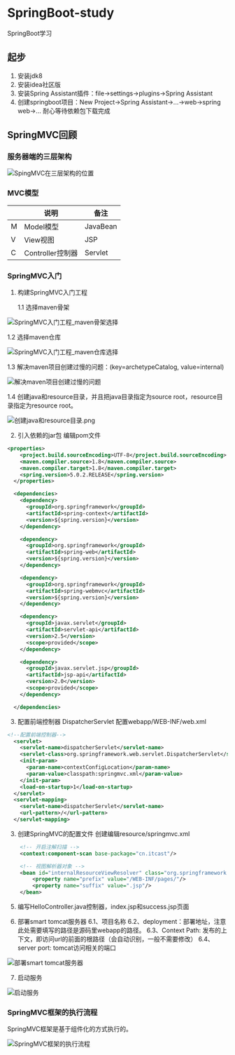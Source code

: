# SpringBoot-study
SpringBoot学习

## 起步
1. 安装jdk8  
2. 安装idea社区版  
3. 安装Spring Assistant插件：file->settings->plugins->Spring Assistant  
4. 创建springboot项目：New Project->Spring Assistant->...->web->spring web->...  耐心等待依赖包下载完成  

## SpringMVC回顾

### 服务器端的三层架构

![SpingMVC在三层架构的位置](./服务器端的三层架构.png)

### MVC模型

|        | 说明  | 备注  |
|  ----  | ----  |----  |
| M | Model模型 |JavaBean  |
| V  | View视图 |JSP  |
| C  | Controller控制器 |Servlet  |

### SpringMVC入门
1. 构建SpringMVC入门工程

   1.1 选择maven骨架
   
![SpringMVC入门工程_maven骨架选择](./SpringMVC入门工程_maven骨架选择.png)

   1.2 选择maven仓库
   
![SpringMVC入门工程_maven仓库选择](./SpringMVC入门工程_maven仓库选择.png)

   1.3 解决maven项目创建过慢的问题：(key=archetypeCatalog, value=internal)
   
![解决maven项目创建过慢的问题](./解决maven项目创建过慢的问题.png) 

   1.4 创建java和resource目录，并且把java目录指定为source root，resource目录指定为resource root。
   
![创建java和resource目录.png](./创建java和resource目录.png)

2. 引入依赖的jar包
编辑pom文件
```xml
<properties>
    <project.build.sourceEncoding>UTF-8</project.build.sourceEncoding>
    <maven.compiler.source>1.8</maven.compiler.source>
    <maven.compiler.target>1.8</maven.compiler.target>
    <spring.version>5.0.2.RELEASE</spring.version>
  </properties>

  <dependencies>
    <dependency>
      <groupId>org.springframework</groupId>
      <artifactId>spring-context</artifactId>
      <version>${spring.version}</version>
    </dependency>

    <dependency>
      <groupId>org.springframework</groupId>
      <artifactId>spring-web</artifactId>
      <version>${spring.version}</version>
    </dependency>

    <dependency>
      <groupId>org.springframework</groupId>
      <artifactId>spring-webmvc</artifactId>
      <version>${spring.version}</version>
    </dependency>

    <dependency>
      <groupId>javax.servlet</groupId>
      <artifactId>servlet-api</artifactId>
      <version>2.5</version>
      <scope>provided</scope>
    </dependency>

    <dependency>
      <groupId>javax.servlet.jsp</groupId>
      <artifactId>jsp-api</artifactId>
      <version>2.0</version>
      <scope>provided</scope>
    </dependency>

  </dependencies>
```
3. 配置前端控制器 DispatcherServlet
配置webapp/WEB-INF/web.xml
```xml
<!--配置前端控制器-->
  <servlet>
    <servlet-name>dispatcherServlet</servlet-name>
    <servlet-class>org.springframework.web.servlet.DispatcherServlet</servlet-class>
    <init-param>
      <param-name>contextConfigLocation</param-name>
      <param-value>classpath:springmvc.xml</param-value>
    </init-param>
    <load-on-startup>1</load-on-startup>
  </servlet>
  <servlet-mapping>
    <servlet-name>dispatcherServlet</servlet-name>
    <url-pattern>/</url-pattern>
  </servlet-mapping>
```
3. 创建SpringMVC的配置文件
创建编辑resource/springmvc.xml
```xml
    <!-- 开启注解扫描 -->
    <context:component-scan base-package="cn.itcast"/>

    <!-- 视图解析器对象 -->
    <bean id="internalResourceViewResolver" class="org.springframework.web.servlet.view.InternalResourceViewResolver">
        <property name="prefix" value="/WEB-INF/pages/"/>
        <property name="suffix" value=".jsp"/>
    </bean>
```

5. 编写HelloController.java控制器，index.jsp和success.jsp页面

6. 部署smart tomcat服务器
  6.1、项目名称
  6.2、deployment：部署地址，注意此处需要填写的路径是源码里webapp的路径。
  6.3、Context Path: 发布的上下文，即访问url的前面的根路径（会自动识别，一般不需要修改）
  6.4、server port: tomcat访问相关的端口
  
![部署smart tomcat服务器](./部署smart-tomcat服务器.png)

7. 启动服务

![启动服务](./启动服务.png)


### SpringMVC框架的执行流程
SpringMVC框架是基于组件化的方式执行的。

![SpringMVC框架的执行流程](./SpringMVC框架的执行流程.png)
